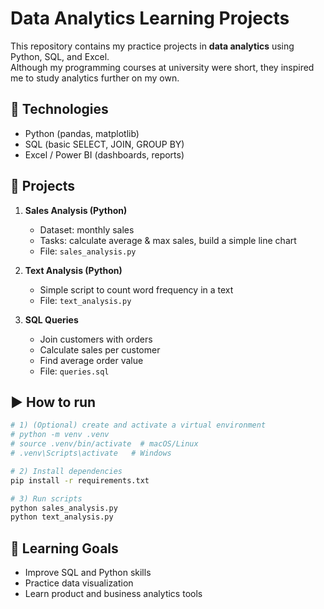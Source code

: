 # Data Analytics Learning Projects

This repository contains my practice projects in **data analytics** using Python, SQL, and Excel.  
Although my programming courses at university were short, they inspired me to study analytics further on my own.

## 🔧 Technologies
- Python (pandas, matplotlib)
- SQL (basic SELECT, JOIN, GROUP BY)
- Excel / Power BI (dashboards, reports)

## 📂 Projects
1. **Sales Analysis (Python)**
   - Dataset: monthly sales
   - Tasks: calculate average & max sales, build a simple line chart
   - File: `sales_analysis.py`

2. **Text Analysis (Python)**
   - Simple script to count word frequency in a text
   - File: `text_analysis.py`

3. **SQL Queries**
   - Join customers with orders
   - Calculate sales per customer
   - Find average order value
   - File: `queries.sql`

## ▶️ How to run
```bash
# 1) (Optional) create and activate a virtual environment
# python -m venv .venv
# source .venv/bin/activate  # macOS/Linux
# .venv\Scripts\activate   # Windows

# 2) Install dependencies
pip install -r requirements.txt

# 3) Run scripts
python sales_analysis.py
python text_analysis.py
```

## 🌱 Learning Goals
- Improve SQL and Python skills
- Practice data visualization
- Learn product and business analytics tools
